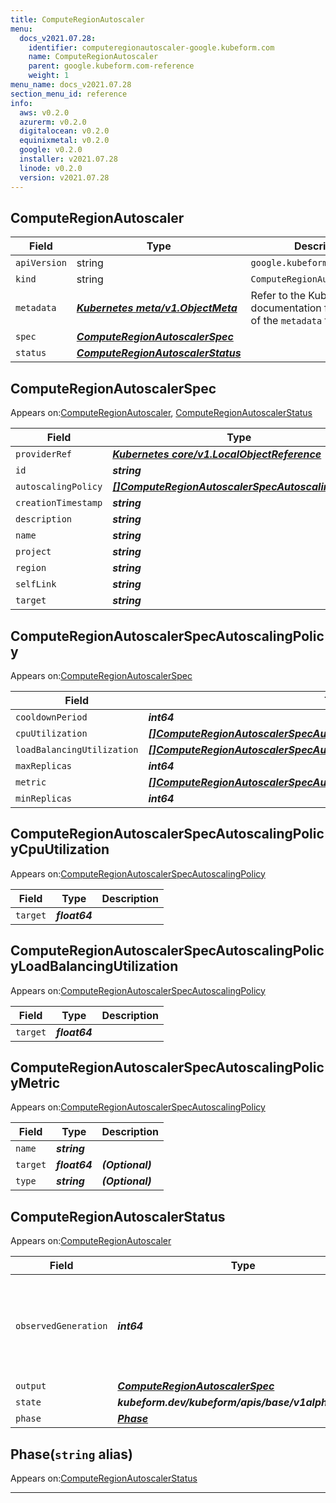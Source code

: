 ```yaml
---
title: ComputeRegionAutoscaler
menu:
  docs_v2021.07.28:
    identifier: computeregionautoscaler-google.kubeform.com
    name: ComputeRegionAutoscaler
    parent: google.kubeform.com-reference
    weight: 1
menu_name: docs_v2021.07.28
section_menu_id: reference
info:
  aws: v0.2.0
  azurerm: v0.2.0
  digitalocean: v0.2.0
  equinixmetal: v0.2.0
  google: v0.2.0
  installer: v2021.07.28
  linode: v0.2.0
  version: v2021.07.28
---
```


## ComputeRegionAutoscaler
| Field | Type | Description |
| ------ | ----- | ----------- |
| `apiVersion` | string | `google.kubeform.com/v1alpha1` |
|    `kind` | string | `ComputeRegionAutoscaler` |
| `metadata` | ***[Kubernetes meta/v1.ObjectMeta](https://v1-18.docs.kubernetes.io/docs/reference/generated/kubernetes-api/v1.18/#objectmeta-v1-meta)***|Refer to the Kubernetes API documentation for the fields of the `metadata` field.|
| `spec` | ***[ComputeRegionAutoscalerSpec](#computeregionautoscalerspec)***||
| `status` | ***[ComputeRegionAutoscalerStatus](#computeregionautoscalerstatus)***||
## ComputeRegionAutoscalerSpec

Appears on:[ComputeRegionAutoscaler](#computeregionautoscaler), [ComputeRegionAutoscalerStatus](#computeregionautoscalerstatus)

| Field | Type | Description |
| ------ | ----- | ----------- |
| `providerRef` | ***[Kubernetes core/v1.LocalObjectReference](https://v1-18.docs.kubernetes.io/docs/reference/generated/kubernetes-api/v1.18/#localobjectreference-v1-core)***||
| `id` | ***string***||
| `autoscalingPolicy` | ***[[]ComputeRegionAutoscalerSpecAutoscalingPolicy](#computeregionautoscalerspecautoscalingpolicy)***||
| `creationTimestamp` | ***string***| ***(Optional)*** |
| `description` | ***string***| ***(Optional)*** |
| `name` | ***string***||
| `project` | ***string***| ***(Optional)*** |
| `region` | ***string***| ***(Optional)*** |
| `selfLink` | ***string***| ***(Optional)*** |
| `target` | ***string***||
## ComputeRegionAutoscalerSpecAutoscalingPolicy

Appears on:[ComputeRegionAutoscalerSpec](#computeregionautoscalerspec)

| Field | Type | Description |
| ------ | ----- | ----------- |
| `cooldownPeriod` | ***int64***| ***(Optional)*** |
| `cpuUtilization` | ***[[]ComputeRegionAutoscalerSpecAutoscalingPolicyCpuUtilization](#computeregionautoscalerspecautoscalingpolicycpuutilization)***| ***(Optional)*** |
| `loadBalancingUtilization` | ***[[]ComputeRegionAutoscalerSpecAutoscalingPolicyLoadBalancingUtilization](#computeregionautoscalerspecautoscalingpolicyloadbalancingutilization)***| ***(Optional)*** |
| `maxReplicas` | ***int64***||
| `metric` | ***[[]ComputeRegionAutoscalerSpecAutoscalingPolicyMetric](#computeregionautoscalerspecautoscalingpolicymetric)***| ***(Optional)*** |
| `minReplicas` | ***int64***||
## ComputeRegionAutoscalerSpecAutoscalingPolicyCpuUtilization

Appears on:[ComputeRegionAutoscalerSpecAutoscalingPolicy](#computeregionautoscalerspecautoscalingpolicy)

| Field | Type | Description |
| ------ | ----- | ----------- |
| `target` | ***float64***||
## ComputeRegionAutoscalerSpecAutoscalingPolicyLoadBalancingUtilization

Appears on:[ComputeRegionAutoscalerSpecAutoscalingPolicy](#computeregionautoscalerspecautoscalingpolicy)

| Field | Type | Description |
| ------ | ----- | ----------- |
| `target` | ***float64***||
## ComputeRegionAutoscalerSpecAutoscalingPolicyMetric

Appears on:[ComputeRegionAutoscalerSpecAutoscalingPolicy](#computeregionautoscalerspecautoscalingpolicy)

| Field | Type | Description |
| ------ | ----- | ----------- |
| `name` | ***string***||
| `target` | ***float64***| ***(Optional)*** |
| `type` | ***string***| ***(Optional)*** |
## ComputeRegionAutoscalerStatus

Appears on:[ComputeRegionAutoscaler](#computeregionautoscaler)

| Field | Type | Description |
| ------ | ----- | ----------- |
| `observedGeneration` | ***int64***| ***(Optional)*** Resource generation, which is updated on mutation by the API Server.|
| `output` | ***[ComputeRegionAutoscalerSpec](#computeregionautoscalerspec)***| ***(Optional)*** |
| `state` | ***kubeform.dev/kubeform/apis/base/v1alpha1.State***| ***(Optional)*** |
| `phase` | ***[Phase](#phase)***| ***(Optional)*** |
## Phase(`string` alias)

Appears on:[ComputeRegionAutoscalerStatus](#computeregionautoscalerstatus)

---
